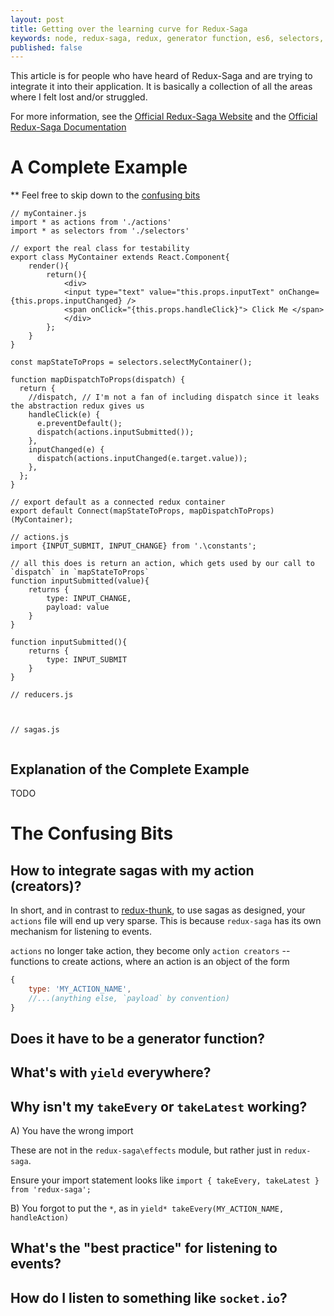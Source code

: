 ```yaml
---
layout: post
title: Getting over the learning curve for Redux-Saga
keywords: node, redux-saga, redux, generator function, es6, selectors, reselect
published: false
---
```


This article is for people who have heard of Redux-Saga and are trying to integrate it into their application.  It is basically a collection of all the areas where I felt lost and/or struggled. 

For more information, see the [Official Redux-Saga Website](http://yelouafi.github.io/redux-saga) and the [Official Redux-Saga Documentation](http://yelouafi.github.io/redux-saga/docs)


# A Complete Example

** Feel free to skip down to the [confusing bits](#confusing-bits)
``` JSX
// myContainer.js
import * as actions from './actions'
import * as selectors from './selectors'

// export the real class for testability
export class MyContainer extends React.Component{
    render(){
        return(){
            <div>
            <input type="text" value="this.props.inputText" onChange={this.props.inputChanged} />
            <span onClick="{this.props.handleClick}"> Click Me </span>
            </div>
        };
    }
}

const mapStateToProps = selectors.selectMyContainer();

function mapDispatchToProps(dispatch) {
  return {
    //dispatch, // I'm not a fan of including dispatch since it leaks the abstraction redux gives us
    handleClick(e) {
      e.preventDefault();
      dispatch(actions.inputSubmitted());
    },
    inputChanged(e) {
      dispatch(actions.inputChanged(e.target.value));
    },
  };
}

// export default as a connected redux container
export default Connect(mapStateToProps, mapDispatchToProps)(MyContainer);

```

``` JS
// actions.js
import {INPUT_SUBMIT, INPUT_CHANGE} from '.\constants';

// all this does is return an action, which gets used by our call to `dispatch` in `mapStateToProps`
function inputSubmitted(value){
    returns {
        type: INPUT_CHANGE,
        payload: value
    }
}

function inputSubmitted(){
    returns {
        type: INPUT_SUBMIT
    }
}

```

``` JS
// reducers.js



```

```
// sagas.js


```

## Explanation of the Complete Example

TODO

# The Confusing Bits <a name="confusing-bits"></a>

## How to integrate sagas with my action (creators)?

In short, and in contrast to [redux-thunk](TODO), to use sagas as designed, your `actions` file will end up very sparse.  This is because `redux-saga` has its own mechanism for listening to events.

`actions` no longer take action, they become only `action creators` -- functions to create actions, where an action is an object of the form

``` JavaScript
{
    type: 'MY_ACTION_NAME',
    //...(anything else, `payload` by convention)
}

```


## Does it have to be a generator function?

## What's with `yield` everywhere?

## Why isn't my `takeEvery` or `takeLatest` working?

A) You have the wrong import

These are not in the `redux-saga\effects` module, but rather just in `redux-saga`.   

Ensure your import statement looks like `import { takeEvery, takeLatest } from 'redux-saga';` 

B) You forgot to put the `*`, as in `yield* takeEvery(MY_ACTION_NAME, handleAction)` 

## What's the "best practice" for listening to events?

## How do I listen to something like `socket.io`?